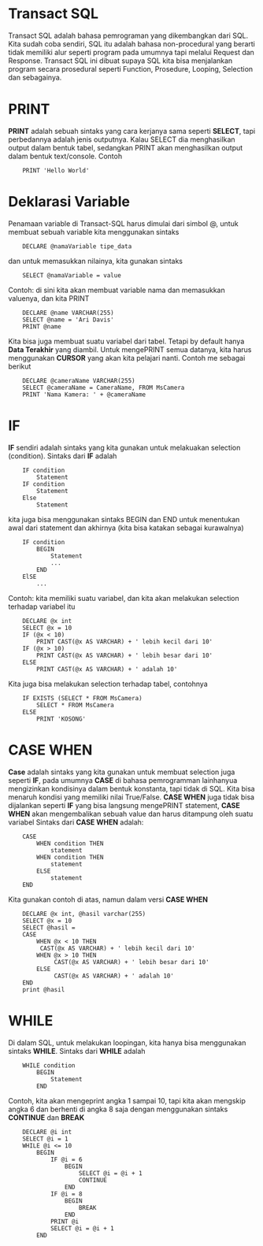 # Transact SQL
Transact SQL adalah bahasa pemrograman yang dikembangkan dari SQL. Kita sudah coba sendiri, SQL itu adalah bahasa non-procedural yang berarti tidak memiliki alur seperti program pada umumnya tapi melalui Request dan Response.
Transact SQL ini dibuat supaya SQL kita bisa menjalankan program secara prosedural seperti Function, Prosedure, Looping, Selection dan sebagainya.

# PRINT
**PRINT** adalah sebuah sintaks yang cara kerjanya sama seperti **SELECT**, tapi perbedannya adalah jenis outputnya. Kalau SELECT dia menghasilkan output dalam bentuk tabel, sedangkan PRINT akan menghasilkan output dalam bentuk text/console. Contoh
```
    PRINT 'Hello World'
```

# Deklarasi Variable
Penamaan variable di Transact-SQL harus dimulai dari simbol @, untuk membuat sebuah variable kita menggunakan sintaks
```
    DECLARE @namaVariable tipe_data
```
dan untuk memasukkan nilainya, kita gunakan sintaks
```
    SELECT @namaVariable = value
```

Contoh: di sini kita akan membuat variable nama dan memasukkan valuenya, dan kita PRINT
```
    DECLARE @name VARCHAR(255)
    SELECT @name = 'Ari Davis'
    PRINT @name
```

Kita bisa juga membuat suatu variabel dari tabel. Tetapi by default hanya **Data Terakhir** yang diambil. Untuk mengePRINT semua datanya, kita harus menggunakan **CURSOR** yang akan kita pelajari nanti. Contoh me sebagai berikut
```
    DECLARE @cameraName VARCHAR(255)
    SELECT @cameraName = CameraName, FROM MsCamera
    PRINT 'Nama Kamera: ' + @cameraName
```

# IF
**IF** sendiri adalah sintaks yang kita gunakan untuk melakuakan selection (condition). Sintaks dari **IF** adalah
```
    IF condition
        Statement
    IF condition
        Statement
    Else
        Statement
```
kita juga bisa menggunakan sintaks BEGIN dan END untuk menentukan awal dari statement dan akhirnya (kita bisa katakan sebagai kurawalnya)
```
    IF condition
        BEGIN
            Statement
            ...
        END
    ElSE
        ...
```

Contoh: kita memiliki suatu variabel, dan kita akan melakukan selection terhadap variabel itu
```
    DECLARE @x int
    SELECT @x = 10
    IF (@x < 10)
        PRINT CAST(@x AS VARCHAR) + ' lebih kecil dari 10'
    IF (@x > 10)
        PRINT CAST(@x AS VARCHAR) + ' lebih besar dari 10'
    ELSE
        PRINT CAST(@x AS VARCHAR) + ' adalah 10'
```

Kita juga bisa melakukan selection terhadap tabel, contohnya
```
    IF EXISTS (SELECT * FROM MsCamera)
        SELECT * FROM MsCamera
    ELSE
        PRINT 'KOSONG'
```

# CASE WHEN
**Case** adalah sintaks yang kita gunakan untuk membuat selection juga seperti **IF**, pada umumnya **CASE** di bahasa pemrogramman lainhanyua mengizinkan kondisinya dalam bentuk konstanta, tapi tidak di SQL. Kita bisa menaruh kondisi yang memiliki nilai True/False. **CASE WHEN** juga tidak bisa dijalankan seperti **IF** yang bisa langsung mengePRINT statement, **CASE WHEN** akan mengembalikan sebuah value dan harus ditampung oleh suatu variabel Sintaks dari **CASE WHEN** adalah:
```
    CASE 
        WHEN condition THEN
            statement
        WHEN condition THEN
            statement
        ELSE
            statement
    END
```
Kita gunakan contoh di atas, namun dalam versi **CASE WHEN**
```
    DECLARE @x int, @hasil varchar(255)
    SELECT @x = 10
	SELECT @hasil = 
    CASE
        WHEN @x < 10 THEN
         CAST(@x AS VARCHAR) + ' lebih kecil dari 10'
        WHEN @x > 10 THEN
             CAST(@x AS VARCHAR) + ' lebih besar dari 10'
        ELSE
             CAST(@x AS VARCHAR) + ' adalah 10'
    END
    print @hasil
```


# WHILE
Di dalam SQL, untuk melakukan loopingan, kita hanya bisa menggunakan sintaks **WHILE**. Sintaks dari **WHILE** adalah
```
    WHILE condition
        BEGIN
            Statement
        END
```

Contoh, kita akan mengeprint angka 1 sampai 10, tapi kita akan mengskip angka 6 dan berhenti di angka 8 saja dengan menggunakan sintaks **CONTINUE** dan **BREAK**
```
    DECLARE @i int
    SELECT @i = 1
    WHILE @i <= 10
        BEGIN
            IF @i = 6
                BEGIN
				    SELECT @i = @i + 1
                    CONTINUE
                END
			IF @i = 8
                BEGIN
                    BREAK	
                END
            PRINT @i
            SELECT @i = @i + 1
        END
```
